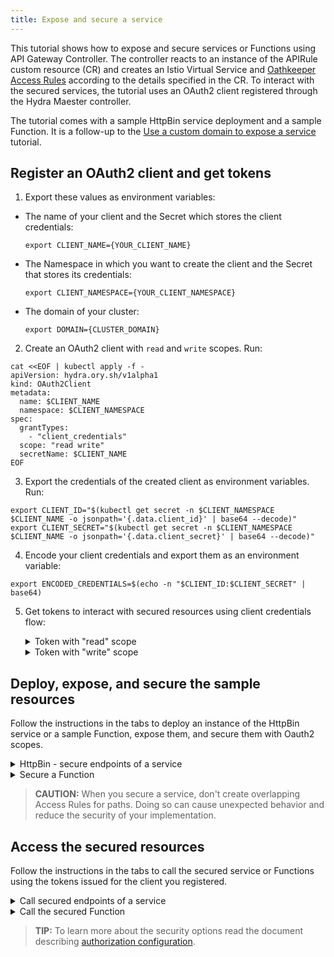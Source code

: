 ```yaml
---
title: Expose and secure a service
---
```


This tutorial shows how to expose and secure services or Functions using API Gateway Controller. The controller reacts to an instance of the APIRule custom resource (CR) and creates an Istio Virtual Service and [Oathkeeper Access Rules](https://www.ory.sh/docs/oathkeeper/api-access-rules) according to the details specified in the CR. To interact with the secured services, the tutorial uses an OAuth2 client registered through the Hydra Maester controller.

The tutorial comes with a sample HttpBin service deployment and a sample Function. It is a follow-up to the [Use a custom domain to expose a service](./apix-01-own-domain.md) tutorial.

## Register an OAuth2 client and get tokens

1. Export these values as environment variables:

- The name of your client and the Secret which stores the client credentials:

  ```shell
  export CLIENT_NAME={YOUR_CLIENT_NAME}
  ```

- The Namespace in which you want to create the client and the Secret that stores its credentials:

  ```shell
  export CLIENT_NAMESPACE={YOUR_CLIENT_NAMESPACE}
  ```

- The domain of your cluster:

  ```shell
  export DOMAIN={CLUSTER_DOMAIN}
  ```

2. Create an OAuth2 client with `read` and `write` scopes. Run:

  ```shell
  cat <<EOF | kubectl apply -f -
  apiVersion: hydra.ory.sh/v1alpha1
  kind: OAuth2Client
  metadata:
    name: $CLIENT_NAME
    namespace: $CLIENT_NAMESPACE
  spec:
    grantTypes:
      - "client_credentials"
    scope: "read write"
    secretName: $CLIENT_NAME
  EOF
  ```

3. Export the credentials of the created client as environment variables. Run:

  ```shell
  export CLIENT_ID="$(kubectl get secret -n $CLIENT_NAMESPACE $CLIENT_NAME -o jsonpath='{.data.client_id}' | base64 --decode)"
  export CLIENT_SECRET="$(kubectl get secret -n $CLIENT_NAMESPACE $CLIENT_NAME -o jsonpath='{.data.client_secret}' | base64 --decode)"
  ```

4. Encode your client credentials and export them as an environment variable:

  ```shell
  export ENCODED_CREDENTIALS=$(echo -n "$CLIENT_ID:$CLIENT_SECRET" | base64)
  ```

5. Get tokens to interact with secured resources using client credentials flow:

   <div tabs>
     <details>
     <summary>
     Token with "read" scope
     </summary>

     1. Get the token:

         ```shell
         curl -ik -X POST "https://oauth2.$DOMAIN/oauth2/token" -H "Authorization: Basic $ENCODED_CREDENTIALS" -F "grant_type=client_credentials" -F "scope=read"
         ```

     2. Export the issued token as an environment variable:

         ```shell
         export ACCESS_TOKEN_READ={ISSUED_READ_TOKEN}
         ```

     </details>
     <details>
     <summary>
     Token with "write" scope
     </summary>

     1. Get the token:

         ```shell
         curl -ik -X POST "https://oauth2.$DOMAIN/oauth2/token" -H "Authorization: Basic $ENCODED_CREDENTIALS" -F "grant_type=client_credentials" -F "scope=write"
         ```

     2. Export the issued token as an environment variable:

         ```shell
         export ACCESS_TOKEN_WRITE={ISSUED_WRITE_TOKEN}
         ```

      </details>
   </div>

## Deploy, expose, and secure the sample resources

Follow the instructions in the tabs to deploy an instance of the HttpBin service or a sample Function, expose them, and secure them with Oauth2 scopes.

<div tabs>

  <details>
  <summary>
  HttpBin - secure endpoints of a service
  </summary>

1. Deploy an instance of the HttpBin service in your Namespace:

  ```bash
  kubectl -n ${NAMESPACE_NAME} create -f https://raw.githubusercontent.com/istio/istio/master/samples/httpbin/httpbin.yaml
  ```

2. Export these values as environment variables:

  ```bash
  export NAMESPACE={NAMESPACE_NAME} #If you don't have a Namspeace yet, create one.
  export TLS_SECRET={SECRET_NAME} #e.g. use the TLS_SECRET from your Certificate CR i.e. httpbin-tls-credentials.
  export WILDCARD={WILDCRAD_SUBDOMAIN} #e.g. *.api.mydomain.com
  export DOMAIN={CLUSTER_DOMAIN} #This is a Kyma domain or your custom subdomain e.g. api.mydomain.com.
  ```

3. Create a Gateway CR. Skip this step if you use a Kyma domain instead of your custom domain. Run:

   ```bash
   cat <<EOF | kubectl apply -f -
   apiVersion: networking.istio.io/v1alpha3
   kind: Gateway
   metadata:
     name: httpbin-gateway
     namespace: $NAMESPACE
   spec:
     selector:
       istio: ingressgateway # Use Istio Ingress Gateway as default
     servers:
       - port:
           number: 443
           name: https
           protocol: HTTPS
         tls:
           mode: SIMPLE
           credentialName: $TLS_SECRET
         hosts:
           - "$WILDCARD"
   EOF
   ```

4. Expose the service and secure it by creating an APIRule CR in your Namespace. If you don't want to use your custom domain but a Kyma domain, use the following Kyma Gateway: `kyma-gateway.kyma-system.svc.cluster.local`. Run:

  ```shell
  cat <<EOF | kubectl apply -f -
  apiVersion: gateway.kyma-project.io/v1alpha1
  kind: APIRule
  metadata:
    name: httpbin
    namespace: $NAMESPACE
  spec:
    gateway: httpbin-gateway.namespace-name.svc.cluster.local #The value corresponds to the Gateway CR you created. 
    service:
      name: httpbin
      port: 8000
      host: httpbin.$DOMAIN
    rules:
      - path: /.*
        methods: ["GET"]
        accessStrategies:
          - handler: oauth2_introspection
            config:
              required_scope: ["read"]
      - path: /post
        methods: ["POST"]
        accessStrategies:
          - handler: oauth2_introspection
            config:
              required_scope: ["write"]
  EOF
  ```

>**NOTE:** If you are running Kyma on k3d, add `httpbin.kyma.local` to the entry with k3d IP in your system's `/etc/hosts` file.

The exposed service requires tokens with "read" scope for `GET` requests in the entire service and tokens with "write" scope for `POST` requests to the `/post` endpoint of the service.

  </details>

  <details>
  <summary>
  Secure a Function
  </summary>

1. Create a Function in your Namespace using the [supplied code](./assets/function.yaml):

  ```shell
  kubectl -n ${NAMESPACE_NAME} apply -f https://raw.githubusercontent.com/kyma-project/kyma/master/docs/api-gateway/assets/function.yaml
  ```

2. Export these values as environment variables:

  ```bash
  export NAMESPACE={NAMESPACE_NAME} #If you don't have a Namspeace yet, create one.
  export TLS_SECRET={SECRET_NAME} #e.g. use the TLS_SECRET from your Certificate CR i.e. httpbin-tls-credentials.
  export WILDCARD={WILDCRAD_SUBDOMAIN} #e.g. *.api.mydomain.com
  export DOMAIN={CLUSTER_DOMAIN} #This is a Kyma domain or your custom subdomain e.g. api.mydomain.com.
  ```

3. Create a Gateway CR. Skip this step if you use a Kyma domain instead of your custom domain. Run:

   ```bash
   cat <<EOF | kubectl apply -f -
   apiVersion: networking.istio.io/v1alpha3
   kind: Gateway
   metadata:
     name: httpbin-gateway
     namespace: $NAMESPACE
   spec:
     selector:
       istio: ingressgateway # Use Istio Ingress Gateway as default
     servers:
       - port:
           number: 443
           name: https
           protocol: HTTPS
         tls:
           mode: SIMPLE
           credentialName: $TLS_SECRET
         hosts:
           - "$WILDCARD"
   EOF
   ```

4. Expose the service and secure it by creating an APIRule CR in your Namespace. If you don't want to use your custom domain but a Kyma domain, use the following Kyma Gateway: `kyma-gateway.kyma-system.svc.cluster.local`. Run:

  ```shell
  cat <<EOF | kubectl apply -f -
  apiVersion: gateway.kyma-project.io/v1alpha1
  kind: APIRule
  metadata:
    name: function
    namespace: $NAMESPACE
  spec:
    gateway: httpbin-gateway.namespace-name.svc.cluster.local #The value corresponds to the Gateway CR you created. 
    service:
      name: function
      port: 80
      host: function-example.$DOMAIN
    rules:
      - path: /function
        methods: ["GET"]
        accessStrategies:
          - handler: oauth2_introspection
            config:
              required_scope: ["read"]
  EOF
  ```

>**NOTE:** If you are running Kyma on k3d, add `httpbin.kyma.local` to the entry with k3d IP in your system's `/etc/hosts` file.

The exposed Function requires all `GET` requests to have a valid token with the "read" scope.

  </details>
</div>

>**CAUTION:** When you secure a service, don't create overlapping Access Rules for paths. Doing so can cause unexpected behavior and reduce the security of your implementation.

## Access the secured resources

Follow the instructions in the tabs to call the secured service or Functions using the tokens issued for the client you registered.

<div tabs>

  <details>
  <summary>
  Call secured endpoints of a service
  </summary>

1. Send a `GET` request with a token that has the "read" scope to the HttpBin service:

  ```shell
  curl -ik -X GET https://httpbin.$DOMAIN/headers -H "Authorization: Bearer $ACCESS_TOKEN_READ"
  ```

2. Send a `POST` request with a token that has the "write" scope to the HttpBin's `/post` endpoint:

  ```shell
  curl -ik -X POST https://httpbin.$DOMAIN/post -d "test data" -H "Authorization: bearer $ACCESS_TOKEN_WRITE"
  ```

These calls return the code `200` response. If you call the service without a token, you get the code `401` response. If you call the service or its secured endpoint with a token with the wrong scope, you get the code `403` response.

  </details>

  <details>
  <summary>
  Call the secured Function
  </summary>

Send a `GET` request with a token that has the "read" scope to the Function:

  ```shell
  curl -ik https://function-example.$DOMAIN/function -H "Authorization: bearer $ACCESS_TOKEN_READ"
  ```

This call returns the code `200` response. If you call the Function without a token, you get the code `401` response. If you call the Function with a token with the wrong scope, you get the code `403` response.

  </details>
</div>

> **TIP:** To learn more about the security options read the document describing [authorization configuration](../../05-technical-reference/apix-01-config-authorizations-apigateway.md).